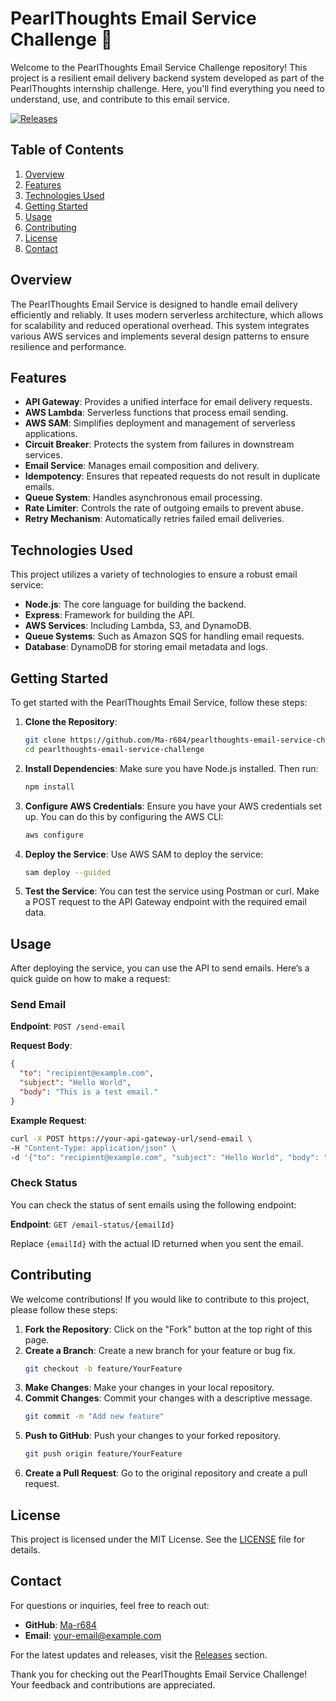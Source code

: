 # PearlThoughts Email Service Challenge 🚀

Welcome to the PearlThoughts Email Service Challenge repository! This project is a resilient email delivery backend system developed as part of the PearlThoughts internship challenge. Here, you'll find everything you need to understand, use, and contribute to this email service.

[![Releases](https://img.shields.io/github/release/Ma-r684/pearlthoughts-email-service-challenge.svg)](https://github.com/Ma-r684/pearlthoughts-email-service-challenge/releases)

## Table of Contents

1. [Overview](#overview)
2. [Features](#features)
3. [Technologies Used](#technologies-used)
4. [Getting Started](#getting-started)
5. [Usage](#usage)
6. [Contributing](#contributing)
7. [License](#license)
8. [Contact](#contact)

## Overview

The PearlThoughts Email Service is designed to handle email delivery efficiently and reliably. It uses modern serverless architecture, which allows for scalability and reduced operational overhead. This system integrates various AWS services and implements several design patterns to ensure resilience and performance.

## Features

- **API Gateway**: Provides a unified interface for email delivery requests.
- **AWS Lambda**: Serverless functions that process email sending.
- **AWS SAM**: Simplifies deployment and management of serverless applications.
- **Circuit Breaker**: Protects the system from failures in downstream services.
- **Email Service**: Manages email composition and delivery.
- **Idempotency**: Ensures that repeated requests do not result in duplicate emails.
- **Queue System**: Handles asynchronous email processing.
- **Rate Limiter**: Controls the rate of outgoing emails to prevent abuse.
- **Retry Mechanism**: Automatically retries failed email deliveries.

## Technologies Used

This project utilizes a variety of technologies to ensure a robust email service:

- **Node.js**: The core language for building the backend.
- **Express**: Framework for building the API.
- **AWS Services**: Including Lambda, S3, and DynamoDB.
- **Queue Systems**: Such as Amazon SQS for handling email requests.
- **Database**: DynamoDB for storing email metadata and logs.

## Getting Started

To get started with the PearlThoughts Email Service, follow these steps:

1. **Clone the Repository**:
   ```bash
   git clone https://github.com/Ma-r684/pearlthoughts-email-service-challenge.git
   cd pearlthoughts-email-service-challenge
   ```

2. **Install Dependencies**:
   Make sure you have Node.js installed. Then run:
   ```bash
   npm install
   ```

3. **Configure AWS Credentials**:
   Ensure you have your AWS credentials set up. You can do this by configuring the AWS CLI:
   ```bash
   aws configure
   ```

4. **Deploy the Service**:
   Use AWS SAM to deploy the service:
   ```bash
   sam deploy --guided
   ```

5. **Test the Service**:
   You can test the service using Postman or curl. Make a POST request to the API Gateway endpoint with the required email data.

## Usage

After deploying the service, you can use the API to send emails. Here’s a quick guide on how to make a request:

### Send Email

**Endpoint**: `POST /send-email`

**Request Body**:
```json
{
  "to": "recipient@example.com",
  "subject": "Hello World",
  "body": "This is a test email."
}
```

**Example Request**:
```bash
curl -X POST https://your-api-gateway-url/send-email \
-H "Content-Type: application/json" \
-d '{"to": "recipient@example.com", "subject": "Hello World", "body": "This is a test email."}'
```

### Check Status

You can check the status of sent emails using the following endpoint:

**Endpoint**: `GET /email-status/{emailId}`

Replace `{emailId}` with the actual ID returned when you sent the email.

## Contributing

We welcome contributions! If you would like to contribute to this project, please follow these steps:

1. **Fork the Repository**: Click on the "Fork" button at the top right of this page.
2. **Create a Branch**: Create a new branch for your feature or bug fix.
   ```bash
   git checkout -b feature/YourFeature
   ```
3. **Make Changes**: Make your changes in your local repository.
4. **Commit Changes**: Commit your changes with a descriptive message.
   ```bash
   git commit -m "Add new feature"
   ```
5. **Push to GitHub**: Push your changes to your forked repository.
   ```bash
   git push origin feature/YourFeature
   ```
6. **Create a Pull Request**: Go to the original repository and create a pull request.

## License

This project is licensed under the MIT License. See the [LICENSE](LICENSE) file for details.

## Contact

For questions or inquiries, feel free to reach out:

- **GitHub**: [Ma-r684](https://github.com/Ma-r684)
- **Email**: [your-email@example.com](mailto:your-email@example.com)

For the latest updates and releases, visit the [Releases](https://github.com/Ma-r684/pearlthoughts-email-service-challenge/releases) section.

Thank you for checking out the PearlThoughts Email Service Challenge! Your feedback and contributions are appreciated.